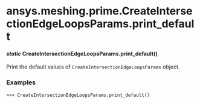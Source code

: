 <a id="ansys-meshing-prime-createintersectionedgeloopsparams-print-default"></a>

# ansys.meshing.prime.CreateIntersectionEdgeLoopsParams.print_default

<a id="ansys.meshing.prime.CreateIntersectionEdgeLoopsParams.print_default"></a>

#### *static* CreateIntersectionEdgeLoopsParams.print_default()

Print the default values of `CreateIntersectionEdgeLoopsParams` object.

### Examples

```pycon
>>> CreateIntersectionEdgeLoopsParams.print_default()
```

<!-- !! processed by numpydoc !! -->
